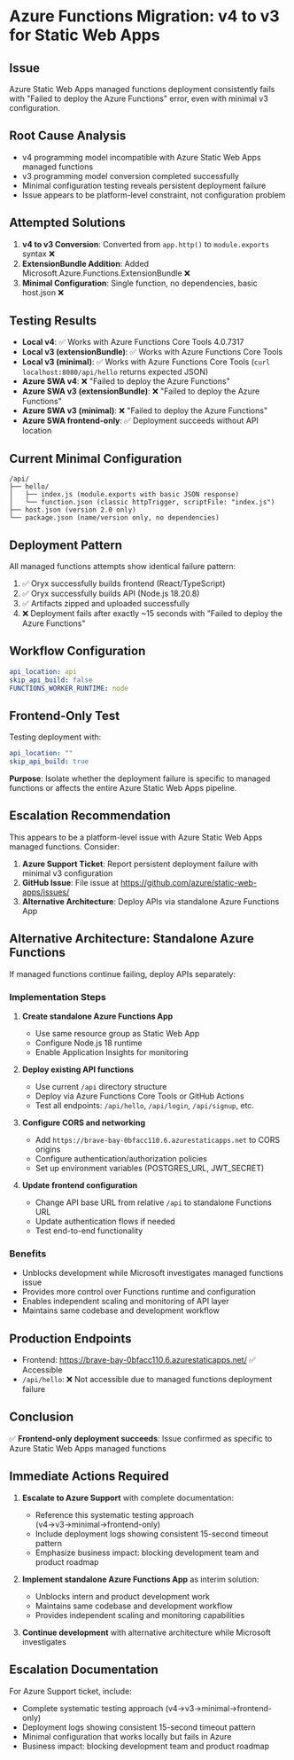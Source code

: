 # Azure Functions Migration: v4 to v3 for Static Web Apps

## Issue
Azure Static Web Apps managed functions deployment consistently fails with "Failed to deploy the Azure Functions" error, even with minimal v3 configuration.

## Root Cause Analysis
- v4 programming model incompatible with Azure Static Web Apps managed functions
- v3 programming model conversion completed successfully
- Minimal configuration testing reveals persistent deployment failure
- Issue appears to be platform-level constraint, not configuration problem

## Attempted Solutions
1. **v4 to v3 Conversion**: Converted from `app.http()` to `module.exports` syntax ❌
2. **ExtensionBundle Addition**: Added Microsoft.Azure.Functions.ExtensionBundle ❌  
3. **Minimal Configuration**: Single function, no dependencies, basic host.json ❌

## Testing Results
- **Local v4**: ✅ Works with Azure Functions Core Tools 4.0.7317
- **Local v3 (extensionBundle)**: ✅ Works with Azure Functions Core Tools
- **Local v3 (minimal)**: ✅ Works with Azure Functions Core Tools (`curl localhost:8080/api/hello` returns expected JSON)
- **Azure SWA v4**: ❌ "Failed to deploy the Azure Functions"
- **Azure SWA v3 (extensionBundle)**: ❌ "Failed to deploy the Azure Functions" 
- **Azure SWA v3 (minimal)**: ❌ "Failed to deploy the Azure Functions"
- **Azure SWA frontend-only**: ✅ Deployment succeeds without API location

## Current Minimal Configuration
```
/api/
├── hello/
│   ├── index.js (module.exports with basic JSON response)
│   └── function.json (classic httpTrigger, scriptFile: "index.js")
├── host.json (version 2.0 only)
└── package.json (name/version only, no dependencies)
```

## Deployment Pattern
All managed functions attempts show identical failure pattern:
1. ✅ Oryx successfully builds frontend (React/TypeScript)
2. ✅ Oryx successfully builds API (Node.js 18.20.8)
3. ✅ Artifacts zipped and uploaded successfully
4. ❌ Deployment fails after exactly ~15 seconds with "Failed to deploy the Azure Functions"

## Workflow Configuration
```yaml
api_location: api
skip_api_build: false
FUNCTIONS_WORKER_RUNTIME: node
```

## Frontend-Only Test
Testing deployment with:
```yaml
api_location: ""
skip_api_build: true
```

**Purpose**: Isolate whether the deployment failure is specific to managed functions or affects the entire Azure Static Web Apps pipeline.

## Escalation Recommendation
This appears to be a platform-level issue with Azure Static Web Apps managed functions. Consider:
1. **Azure Support Ticket**: Report persistent deployment failure with minimal v3 configuration
2. **GitHub Issue**: File issue at https://github.com/azure/static-web-apps/issues/
3. **Alternative Architecture**: Deploy APIs via standalone Azure Functions App

## Alternative Architecture: Standalone Azure Functions
If managed functions continue failing, deploy APIs separately:

### Implementation Steps
1. **Create standalone Azure Functions App**
   - Use same resource group as Static Web App
   - Configure Node.js 18 runtime
   - Enable Application Insights for monitoring

2. **Deploy existing API functions**
   - Use current `/api` directory structure
   - Deploy via Azure Functions Core Tools or GitHub Actions
   - Test all endpoints: `/api/hello`, `/api/login`, `/api/signup`, etc.

3. **Configure CORS and networking**
   - Add `https://brave-bay-0bfacc110.6.azurestaticapps.net` to CORS origins
   - Configure authentication/authorization policies
   - Set up environment variables (POSTGRES_URL, JWT_SECRET)

4. **Update frontend configuration**
   - Change API base URL from relative `/api` to standalone Functions URL
   - Update authentication flows if needed
   - Test end-to-end functionality

### Benefits
- Unblocks development while Microsoft investigates managed functions issue
- Provides more control over Functions runtime and configuration
- Enables independent scaling and monitoring of API layer
- Maintains same codebase and development workflow

## Production Endpoints
- Frontend: https://brave-bay-0bfacc110.6.azurestaticapps.net/ ✅ Accessible
- `/api/hello`: ❌ Not accessible due to managed functions deployment failure

## Conclusion
✅ **Frontend-only deployment succeeds**: Issue confirmed as specific to Azure Static Web Apps managed functions

## Immediate Actions Required
1. **Escalate to Azure Support** with complete documentation:
   - Reference this systematic testing approach (v4→v3→minimal→frontend-only)
   - Include deployment logs showing consistent 15-second timeout pattern
   - Emphasize business impact: blocking development team and product roadmap

2. **Implement standalone Azure Functions App** as interim solution:
   - Unblocks intern and product development work
   - Maintains same codebase and development workflow
   - Provides independent scaling and monitoring capabilities

3. **Continue development** with alternative architecture while Microsoft investigates

## Escalation Documentation
For Azure Support ticket, include:
- Complete systematic testing approach (v4→v3→minimal→frontend-only)
- Deployment logs showing consistent 15-second timeout pattern
- Minimal configuration that works locally but fails in Azure
- Business impact: blocking development team and product roadmap
